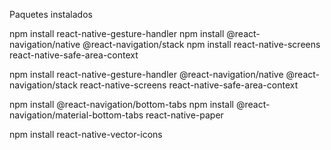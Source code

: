 Paquetes instalados

npm install react-native-gesture-handler npm install @react-navigation/native @react-navigation/stack npm install react-native-screens react-native-safe-area-context

npm install react-native-gesture-handler @react-navigation/native @react-navigation/stack react-native-screens react-native-safe-area-context

npm install @react-navigation/bottom-tabs npm install @react-navigation/material-bottom-tabs react-native-paper

npm install react-native-vector-icons
